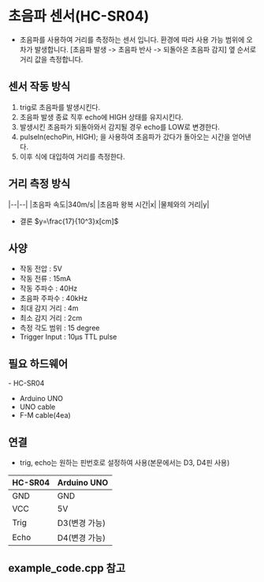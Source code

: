 ﻿# 초음파 센서(HC-SR04)
- ﻿초음파를 사용하여 거리를 측정하는 센서 입니다. 환경에 따라 사용 가능 범위에 오차가 발생합니다.
[초음파 발생 -> 초음파 반사 -> 되돌아온 초음파 감지] 옆 순서로 거리 값을 측정합니다.

## 센서 작동 방식
1. ﻿trig로 초음파를 발생시킨다.
1. 초음파 발생 종료 직후 echo에 HIGH 상태를 유지시킨다.
1. 발생시킨 초음파가 되돌아와서 감지될 경우 echo를 LOW로 변경한다.
1. pulseIn(echoPin, HIGH); 을 사용하여 초음파가 갔다가 돌아오는 시간을 얻어낸다.
1. 이후 식에 대입하여 거리를 측정한다.

## 거리 측정 방식
|--|--|
|초음파 속도|340m/s|
|초음파 왕복 시간|x|
|물체와의 거리|y|

- 결론
	$y=\frac{17}{10^3}x[cm]$

## 사양﻿
- 작동 전압 : 5V
- 작동 전류 : 15mA
- 작동 주파수 : 40Hz
- 초음파 주파수 : 40kHz
- 최대 감지 거리 : 4m
- 최소 감지 거리 : 2cm
- 측정 각도 범위 : 15 degree
- Trigger Input : 10µs TTL pulse

## 필요 하드웨어
﻿- HC-SR04
- Arduino UNO
- UNO cable
- F-M cable(4ea)

## 연결
- trig, echo는 원하는 핀번호로 설정하여 사용(본문에서는 D3, D4핀 사용)

|HC-SR04|Arduino UNO|
|--|--|
|GND|GND|
|VCC|5V|
|Trig|D3(변경 가능)|
|Echo|D4(변경 가능)|

## example_code.cpp 참고
